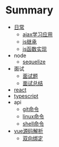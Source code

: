 # Summary

* [日常](README.md)
  - [ajax学习应用](./201804/ajax.md "ajax学习应用")
  - [js继承](./201804/js继承.md "js继承")
  - [js函数实现](./js/整理.md "js函数实现")
* node
  - [sequelize](./node/sequelize.md "sequelize")
* 面试
  - [面试题](./面试/面试题.md "面试题")
  - [面试总结](./面试/面试.md "面试总结")
* [react](./react/study.md "react")
* [typescript](./ts/ts.md "typescript")
* api
  - [git命令](./api/git命令.md "git命令")
  - [linux命令](./api/linuxApi.md "linux命令")
  - [shell命令](./api/shell.md "shell命令")
* [vue源码解析](./vue源码/vue1.md)
  - [双向绑定](./vue源码/vue1.md "双向绑定")
